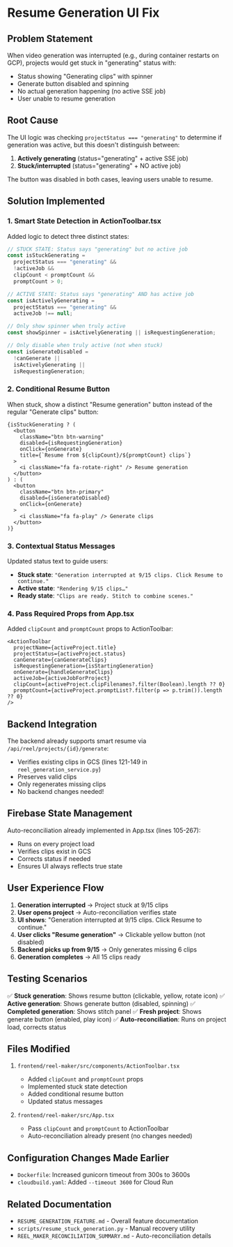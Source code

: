 # Resume Generation UI Fix

## Problem Statement
When video generation was interrupted (e.g., during container restarts on GCP), projects would get stuck in "generating" status with:
- Status showing "Generating clips" with spinner
- Generate button disabled and spinning
- No actual generation happening (no active SSE job)
- User unable to resume generation

## Root Cause
The UI logic was checking `projectStatus === "generating"` to determine if generation was active, but this doesn't distinguish between:
1. **Actively generating** (status="generating" + active SSE job)
2. **Stuck/interrupted** (status="generating" + NO active job)

The button was disabled in both cases, leaving users unable to resume.

## Solution Implemented

### 1. Smart State Detection in ActionToolbar.tsx
Added logic to detect three distinct states:

```typescript
// STUCK STATE: Status says "generating" but no active job
const isStuckGenerating = 
  projectStatus === "generating" && 
  !activeJob && 
  clipCount < promptCount && 
  promptCount > 0;

// ACTIVE STATE: Status says "generating" AND has active job
const isActivelyGenerating = 
  projectStatus === "generating" && 
  activeJob !== null;

// Only show spinner when truly active
const showSpinner = isActivelyGenerating || isRequestingGeneration;

// Only disable when truly active (not when stuck)
const isGenerateDisabled = 
  !canGenerate || 
  isActivelyGenerating || 
  isRequestingGeneration;
```

### 2. Conditional Resume Button
When stuck, show a distinct "Resume generation" button instead of the regular "Generate clips" button:

```tsx
{isStuckGenerating ? (
  <button 
    className="btn btn-warning" 
    disabled={isRequestingGeneration} 
    onClick={onGenerate}
    title={`Resume from ${clipCount}/${promptCount} clips`}
  >
    <i className="fa fa-rotate-right" /> Resume generation
  </button>
) : (
  <button 
    className="btn btn-primary" 
    disabled={isGenerateDisabled} 
    onClick={onGenerate}
  >
    <i className="fa fa-play" /> Generate clips
  </button>
)}
```

### 3. Contextual Status Messages
Updated status text to guide users:

- **Stuck state**: `"Generation interrupted at 9/15 clips. Click Resume to continue."`
- **Active state**: `"Rendering 9/15 clips…"`
- **Ready state**: `"Clips are ready. Stitch to combine scenes."`

### 4. Pass Required Props from App.tsx
Added `clipCount` and `promptCount` props to ActionToolbar:

```tsx
<ActionToolbar
  projectName={activeProject.title}
  projectStatus={activeProject.status}
  canGenerate={canGenerateClips}
  isRequestingGeneration={isStartingGeneration}
  onGenerate={handleGenerateClips}
  activeJob={activeJobForProject}
  clipCount={activeProject.clipFilenames?.filter(Boolean).length ?? 0}
  promptCount={activeProject.promptList?.filter(p => p.trim()).length ?? 0}
/>
```

## Backend Integration
The backend already supports smart resume via `/api/reel/projects/{id}/generate`:
- Verifies existing clips in GCS (lines 121-149 in `reel_generation_service.py`)
- Preserves valid clips
- Only regenerates missing clips
- No backend changes needed!

## Firebase State Management
Auto-reconciliation already implemented in App.tsx (lines 105-267):
- Runs on every project load
- Verifies clips exist in GCS
- Corrects status if needed
- Ensures UI always reflects true state

## User Experience Flow
1. **Generation interrupted** → Project stuck at 9/15 clips
2. **User opens project** → Auto-reconciliation verifies state
3. **UI shows**: "Generation interrupted at 9/15 clips. Click Resume to continue."
4. **User clicks "Resume generation"** → Clickable yellow button (not disabled)
5. **Backend picks up from 9/15** → Only generates missing 6 clips
6. **Generation completes** → All 15 clips ready

## Testing Scenarios
✅ **Stuck generation**: Shows resume button (clickable, yellow, rotate icon)
✅ **Active generation**: Shows generate button (disabled, spinning)
✅ **Completed generation**: Shows stitch panel
✅ **Fresh project**: Shows generate button (enabled, play icon)
✅ **Auto-reconciliation**: Runs on project load, corrects status

## Files Modified
1. `frontend/reel-maker/src/components/ActionToolbar.tsx`
   - Added `clipCount` and `promptCount` props
   - Implemented stuck state detection
   - Added conditional resume button
   - Updated status messages

2. `frontend/reel-maker/src/App.tsx`
   - Pass `clipCount` and `promptCount` to ActionToolbar
   - Auto-reconciliation already present (no changes needed)

## Configuration Changes Made Earlier
- `Dockerfile`: Increased gunicorn timeout from 300s to 3600s
- `cloudbuild.yaml`: Added `--timeout 3600` for Cloud Run

## Related Documentation
- `RESUME_GENERATION_FEATURE.md` - Overall feature documentation
- `scripts/resume_stuck_generation.py` - Manual recovery utility
- `REEL_MAKER_RECONCILIATION_SUMMARY.md` - Auto-reconciliation details
